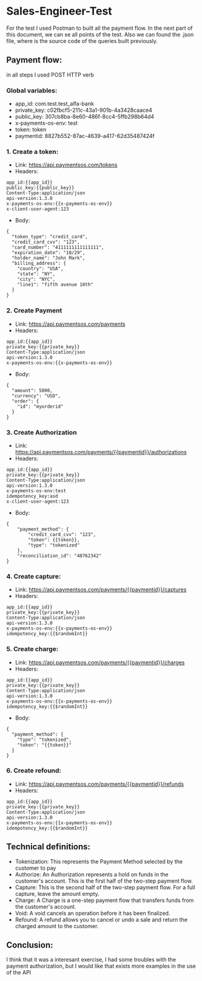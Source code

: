 # Sales-Engineer-Test

For the test I used Postman to built all the payment flow. In the next part of this document, we can se all points of the test. Also we can found the .json file, where is the source code of the queries built previously. 



## Payment flow:
in all steps I used POST HTTP verb
### Global variables:
- app_id: com.test.test_alfa-bank
- private_key: c02fbcf5-211c-43a1-901b-4a3428caace4
- public_key: 307cb8ba-8e60-486f-8cc4-5ffb298b64d4
- x-payments-os-env:  test
- token: token
- paymentid: 8827b552-87ac-4639-a417-62d35487424f
### 1. Create a token:
- Link: https://api.paymentsos.com/tokens
- Headers:
```
app_id:{{app_id}}
public_key:{{public_key}}
Content-Type:application/json
api-version:1.3.0
x-payments-os-env:{{x-payments-os-env}}
x-client-user-agent:123
```
- Body:
```
{
  "token_type": "credit_card",
  "credit_card_cvv": "123",
  "card_number": "4111111111111111",
  "expiration_date": "10/29",
  "holder_name": "John Mark",
  "billing_address": {
    "country": "USA",
    "state": "NY",
    "city": "NYC",
    "line1": "fifth avenue 10th"
  }
}
```

### 2. Create Payment 
- Link: https://api.paymentsos.com/payments
- Headers:
```
app_id:{{app_id}}
private_key:{{private_key}}
Content-Type:application/json
api-version:1.3.0
x-payments-os-env:{{x-payments-os-env}}
```
- Body:
```
{
  "amount": 5000,
  "currency": "USD",
  "order": {
    "id": "myorderid"
  }
} 
```
### 3. Create Authorization
- Link: https://api.paymentsos.com/payments/{{paymentid}}/authorizations
- Headers:
```
app_id:{{app_id}}
private_key:{{private_key}}
Content-Type:application/json
api-version:1.3.0
x-payments-os-env:test
idempotency_key:asd
x-client-user-agent:123
```
- Body:
```
{
    "payment_method": {
        "credit_card_cvv": "123",
        "token": {{token}},
        "type": "tokenized"
    },
    "reconciliation_id": "40762342"
}
```
### 4. Create capture:
- Link: https://api.paymentsos.com/payments/{{paymentid}}/captures
- Headers:
```
app_id:{{app_id}}
private_key:{{private_key}}
Content-Type:application/json
api-version:1.3.0
x-payments-os-env:{{x-payments-os-env}}
idempotency_key:{{$randomInt}}
```
### 5. Create charge:
- Link: https://api.paymentsos.com/payments/{{paymentid}}/charges
- Headers:
```
app_id:{{app_id}}
private_key:{{private_key}}
Content-Type:application/json
api-version:1.3.0
x-payments-os-env:{{x-payments-os-env}}
idempotency_key:{{$randomInt}}
```
- Body: 
```
{
  "payment_method": {
    "type": "tokenized",
    "token": "{{token}}"
  }
}
```
### 6. Create refound:
- Link: https://api.paymentsos.com/payments/{{paymentid}}/refunds
- Headers:
```
app_id:{{app_id}}
private_key:{{private_key}}
Content-Type:application/json
api-version:1.3.0
x-payments-os-env:{{x-payments-os-env}}
idempotency_key:{{$randomInt}}
```
## Technical definitions:
- Tokenization: This represents the Payment Method selected by the customer to pay
- Authorize: An Authorization represents a hold on funds in the customer's account. This is the first half of the two-step payment flow.
- Capture: This is the second half of the two-step payment flow. For a full capture, leave the amount empty.
- Charge: A Charge is a one-step payment flow that transfers funds from the customer's account.
- Void: A void cancels an operation before it has been finalized.
- Refound: A refund allows you to cancel or undo a sale and return the charged amount to the customer.
## Conclusion:
I think that it was a interesant exercise, I had some troubles with the payment authorization, but I would like that exists more examples in the use of the API 
